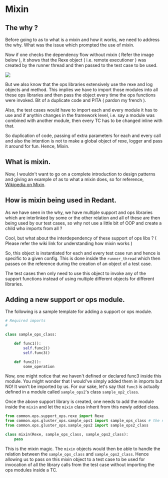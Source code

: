 # Mixin

## The why ?

Before going to as to what is a mixin and how it works, we need to address the why.
What was the issue which prompted the use of mixin.

Now if one checks the dependency flow without mixin ( Refer the image below ), it shows
that the Rexe object ( i.e. remote executioner ) was created by the runner thread and then
passed to the test case to be used.

![](../../images/without_mixin.jpg)

But we also know that the ops libraries extensively use the rexe and log objects and method.
This implies we have to import those modules into all these ops libraries and then pass the 
object every time the ops functions were invoked. Bit of a duplicate code and PITA ( pardon my french ).

Also, the test cases would have to import each and every module it has to use and if anythin changes
in the framework level, i.e. say a module was combined with another module, then every TC has to be 
changed inline with that.

So duplication of code, passing of extra parameters for each and every call and also the intention
is not to make a global object of rexe, logger and pass it around for fun. Hence, Mixin.

## What is mixin.

 Now, I wouldn't want to go on a complete introduction to design patterns and giving an example
of as to what a mixin does, so for reference, [Wikipedia on Mixin](https://en.wikipedia.org/wiki/Mixin).

## How is mixin being used in Redant.
As we have seen in the why, we have multiple support and ops libraries which are interlinked by some
or the other relation and all of these are then being used by our test cases, so why not use a little
bit of OOP and create a child who imports from all ?

Cool, but what about the interdependency of these support of ops libs ? ( Please refer the wiki link
for understanding how mixin works )

So, this object is instantiated for each and every test case run and hence is specific to a given config. This
is done inside the `runner_thread` which then passes on the reference during the creation of an object of a test
case.

The test cases then only need to use this object to invoke any of the support functions instead of using
multiple different objects for different libraries.

## Adding a new support or ops module.

The following is a sample template for adding a support or ops module.

```python
# Required imports
#

class sample_ops_class:

	def func1():
		self.func2()
		self.func3()

	def func2():
		some_operation

```

Now, one might notice that we haven't defined or declared func3 inside this module. You might wonder that
I would've simply added them in imports but NO! It won't be imported by us. For our sake, let's say that
`func3` is actually defined in a module called `sample_ops2`'s class `sample_op2_class`.

Once the above support library is created, one needs to add the module inside the `mixin` and 
let the `mixin` class inherit from this newly added class.

```python
from common.ops.support_ops.rexe import Rexe
from common.ops.gluster_ops.sample_ops1 import sample_ops_class # the newly added module
from common.ops.gluster_ops.sample_ops2 import sample_ops2_class 

class mixin(Rexe, sample_ops_class, sample_ops2_class):
	pass
```

This is the mixin magic. The `mixin` objects would then be able to handle the relation
between the `sample_ops_class` and `sample_ops2_class`. Hence allowing us to pass on this mixin object
to a test case to be used for invocation of all the library calls from the test case without importing
the ops modules inside a TC.
